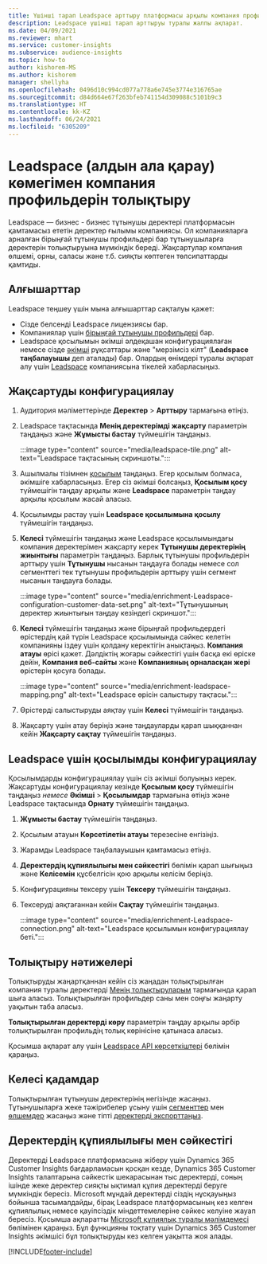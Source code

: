 ```yaml
---
title: Үшінші тарап Leadspace арттыру платформасы арқылы компания профильдерін арттыру
description: Leadspace үшінші тарап арттыруы туралы жалпы ақпарат.
ms.date: 04/09/2021
ms.reviewer: mhart
ms.service: customer-insights
ms.subservice: audience-insights
ms.topic: how-to
author: kishorem-MS
ms.author: kishorem
manager: shellyha
ms.openlocfilehash: 0496d10c994cd077a778a6e745e3774e316765ae
ms.sourcegitcommit: d84d664e67f263bfeb741154d309088c5101b9c3
ms.translationtype: HT
ms.contentlocale: kk-KZ
ms.lasthandoff: 06/24/2021
ms.locfileid: "6305209"
---
```

# <a name="enrichment-of-company-profiles-with-leadspace-preview"></a>Leadspace (алдын ала қарау) көмегімен компания профильдерін толықтыру

Leadspace — бизнес - бизнес тұтынушы деректері платформасын қамтамасыз ететін деректер ғылымы компаниясы. Ол компанияларға арналған бірыңғай тұтынушы профильдері бар тұтынушыларға деректерін толықтыруына мүмкіндік береді. Жақсартулар компания өлшемі, орны, саласы және т.б. сияқты көптеген төлсипаттарды қамтиды.

## <a name="prerequisites"></a>Алғышарттар

Leadspace теңшеу үшін мына алғышарттар сақталуы қажет:

- Сізде белсенді Leadspace лицензиясы бар.
- Компаниялар үшін [бірыңғай тұтынушы профильдері](customer-profiles.md) бар.
- Leadspace қосылымын әкімші әлдеқашан конфигурациялаған немесе сізде [әкімші](permissions.md#administrator) рұқсаттары және "мерзімсіз кілт" (**Leadspace таңбалауышы** деп аталады) бар. Олардың өнімдері туралы ақпарат алу үшін [Leadspace](https://www.leadspace.com/products/leadspace-on-demand/) компаниясына тікелей хабарласыңыз.

## <a name="configure-the-enrichment"></a>Жақсартуды конфигурациялау

1. Аудитория мәліметтерінде **Деректер** > **Арттыру** тармағына өтіңіз.

1. Leadspace тақтасында **Менің деректерімді жақсарту** параметрін таңдаңыз және **Жұмысты бастау** түймешігін таңдаңыз.

   :::image type="content" source="media/leadspace-tile.png" alt-text="Leadspace тақтасының скриншоты.":::

1. Ашылмалы тізімнен [қосылым](connections.md) таңдаңыз. Егер қосылым болмаса, әкімшіге хабарласыңыз. Егер сіз әкімші болсаңыз, **Қосылым қосу** түймешігін таңдау арқылы және **Leadspace** параметрін таңдау арқылы қосылым жасай аласыз. 

1. Қосылымды растау үшін **Leadspace қосылымына қосылу** түймешігін таңдаңыз.

1. **Келесі** түймешігін таңдаңыз және Leadspace қосылымындағы компания деректерімен жақсарту керек **Тұтынушы деректерінің жиынтығы** параметрін таңдаңыз. Барлық тұтынушы профильдерін арттыру үшін **Тұтынушы** нысанын таңдауға болады немесе сол сегменттегі тек тұтынушы профильдерін арттыру үшін сегмент нысанын таңдауға болады.

    :::image type="content" source="media/enrichment-Leadspace-configuration-customer-data-set.png" alt-text="Тұтынушының деректер жиынтығын таңдау кезіндегі скриншот.":::

1. **Келесі** түймешігін таңдаңыз және бірыңғай профильдердегі өрістердің қай түрін Leadspace қосылымында сәйкес келетін компанияны іздеу үшін қолдану керектігін анықтаңыз. **Компания атауы** өрісі қажет. Дәлдіктің жоғары сәйкестігі үшін басқа екі өріске дейін, **Компания веб-сайты** және **Компанияның орналасқан жері** өрістерін қосуға болады.

   :::image type="content" source="media/enrichment-leadspace-mapping.png" alt-text="Leadspace өрісін салыстыру тақтасы.":::

1. Өрістерді салыстыруды аяқтау үшін **Келесі** түймешігін таңдаңыз.

1. Жақсарту үшін атау беріңіз және таңдауларды қарап шыққаннан кейін **Жақсарту сақтау** түймешігін таңдаңыз.


## <a name="configure-the-connection-for-leadspace"></a>Leadspace үшін қосылымды конфигурациялау 

Қосылымдарды конфигурациялау үшін сіз әкімші болуыңыз керек. Жақсартуды конфигурациялау кезінде **Қосылым қосу** түймешігін таңдаңыз *немесе* **Әкімші** > **Қосылымдар** тармағына өтіңіз және Leadspace тақтасында **Орнату** түймешігін таңдаңыз.

1. **Жұмысты бастау** түймешігін таңдаңыз. 

1. Қосылым атауын **Көрсетілетін атауы** терезесіне енгізіңіз.

1. Жарамды Leadspace таңбалауышын қамтамасыз етіңіз.

1. **Деректердің құпиялылығы мен сәйкестігі** бөлімін қарап шығыңыз және **Келісемін** құсбелгісін қою арқылы келісім беріңіз.

1. Конфигурацияны тексеру үшін **Тексеру** түймешігін таңдаңыз.

1. Тексеруді аяқтағаннан кейін **Сақтау** түймешігін таңдаңыз.
   
   :::image type="content" source="media/enrichment-Leadspace-connection.png" alt-text="Leadspace қосылымын конфигурациялау беті.":::

## <a name="enrichment-results"></a>Толықтыру нәтижелері

Толықтыруды жаңартқаннан кейін сіз жаңадан толықтырылған компания туралы деректерді [Менің толықтыруларым](enrichment-hub.md) тармағында қарап шыға аласыз. Толықтырылған профильдер саны мен соңғы жаңарту уақытын таба аласыз.

**Толықтырылған деректерді көру** параметрін таңдау арқылы әрбір толықтырылған профильдің толық көрінісіне қатынаса аласыз.

Қосымша ақпарат алу үшін [Leadspace API көрсеткіштері](https://support.leadspace.com/hc/en-us/sections/201997649-API) бөлімін қараңыз.

## <a name="next-steps"></a>Келесі қадамдар

Толықтырылған тұтынушы деректерінің негізінде жасаңыз. Тұтынушыларға жеке тәжірибелер ұсыну үшін [сегменттер](segments.md) мен [өлшемдер](measures.md) жасаңыз және тіпті [деректерді экспорттаңыз](export-destinations.md).

## <a name="data-privacy-and-compliance"></a>Деректердің құпиялылығы мен сәйкестігі

Деректерді Leadspace платформасына жіберу үшін Dynamics 365 Customer Insights бағдарламасын қосқан кезде, Dynamics 365 Customer Insights талаптарына сәйкестік шекарасынан тыс деректерді, соның ішінде жеке деректер сияқты ықтимал құпия деректерді беруге мүмкіндік бересіз. Microsoft мұндай деректерді сіздің нұсқауыңыз бойынша тасымалдайды, бірақ Leadspace платформасының кез келген құпиялылық немесе қауіпсіздік міндеттемелеріне сәйкес келуіне жауап бересіз. Қосымша ақпаратты [Microsoft құпиялық туралы мәлімдемесі](https://go.microsoft.com/fwlink/?linkid=396732) бөлімінен қараңыз.
Бұл функцияны тоқтату үшін Dynamics 365 Customer Insights әкімшісі бұл толықтыруды кез келген уақытта жоя алады.


[!INCLUDE[footer-include](../includes/footer-banner.md)]
